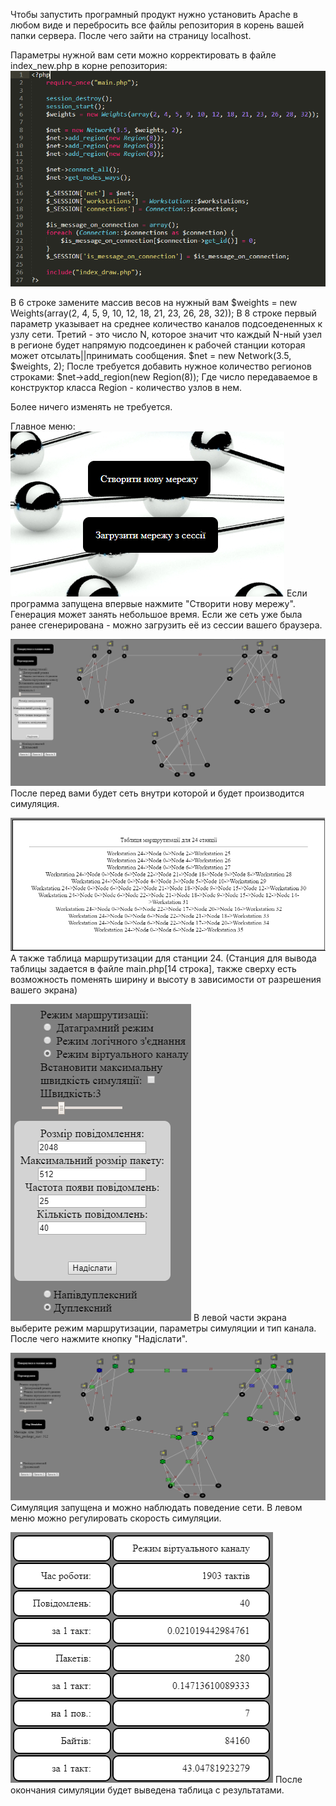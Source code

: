 Чтобы запустить програмный продукт нужно установить Apache в любом виде и перебросить все файлы репозитория в корень вашей папки сервера. После чего зайти на страницу localhost.

Параметры нужной вам сети можно корректировать в файле index_new.php в корне репозитория:
![index_new](https://raw.githubusercontent.com/LlimaV10/adaptive_routing_simulation/master/README_img/index_new.PNG)

В 6 строке замените массив весов на нужный вам
	$weights = new Weights(array(2, 4, 5, 9, 10, 12, 18, 21, 23, 26, 28, 32));
В 8 строке первый параметр указывает на среднее количество каналов подсоедененных к узлу сети. Третий - это число N, которое значит что каждый N-ный узел в регионе будет напрямую подсоединен к рабочей станции которая может отсылать||принимать сообщения.
	$net = new Network(3.5, $weights, 2);
После требуется добавить нужное количество регионов строками:
	$net->add_region(new Region(8));
Где число передаваемое в конструктор класса Region - количество узлов в нем.

Более ничего изменять не требуется.

Главное меню:
![main_menu](https://raw.githubusercontent.com/LlimaV10/adaptive_routing_simulation/master/README_img/main_menu.PNG)
Если программа запущена впервые нажмите "Створити нову мережу". Генерация может занять небольшое время.
Если же сеть уже была ранее сгенерирована - можно загрузить её из сессии вашего браузера.

![Network](https://raw.githubusercontent.com/LlimaV10/adaptive_routing_simulation/master/README_img/Network.PNG)
После перед вами будет сеть внутри которой и будет производится симуляция.

![routing table](https://raw.githubusercontent.com/LlimaV10/adaptive_routing_simulation/master/README_img/routing%20table.PNG)
А также таблица маршрутизации для станции 24.
(Станция для вывода таблицы задается в файле main.php[14 строка], также сверху есть возможность поменять ширину и высоту в зависимости от разрешения вашего экрана)

![parameters](https://raw.githubusercontent.com/LlimaV10/adaptive_routing_simulation/master/README_img/parameters.PNG)
В левой части экрана выберите режим маршрутизации, параметры симуляции и тип канала. После чего нажмите кнопку "Надіслати".

![simulation](https://raw.githubusercontent.com/LlimaV10/adaptive_routing_simulation/master/README_img/simulation.png)
Симуляция запущена и можно наблюдать поведение сети.
В левом меню можно регулировать скорость симуляции.

![result_table](https://raw.githubusercontent.com/LlimaV10/adaptive_routing_simulation/master/README_img/result_table.PNG)
После окончания симуляции будет выведена таблица с результатами.